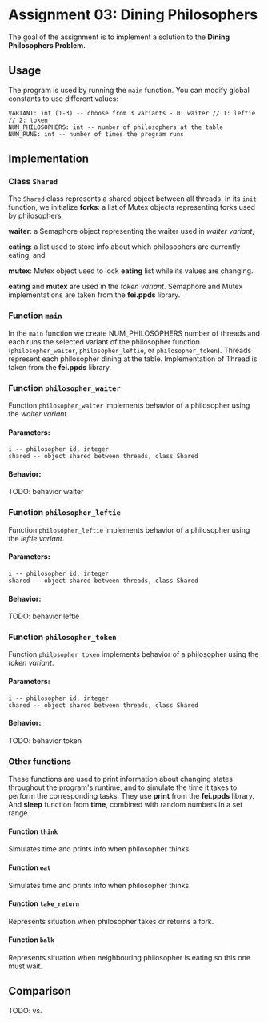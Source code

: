 # Assignment 03: Dining Philosophers

The goal of the assignment is to implement a solution to the **Dining Philosophers Problem**.

## Usage

The program is used by running the `main` function. You can modify global constants to use different values:
    
    VARIANT: int (1-3) -- choose from 3 variants - 0: waiter // 1: leftie // 2: token
    NUM_PHILOSOPHERS: int -- number of philosophers at the table
    NUM_RUNS: int -- number of times the program runs

## Implementation

### Class `Shared`
The `Shared` class represents a shared object between all threads.
In its `init` function, we initialize **forks**: a list of Mutex objects representing forks used by philosophers,

**waiter**: a Semaphore object representing the waiter used in *waiter variant*,

**eating**: a list used to store info about which philosophers are currently eating, and

**mutex**: Mutex object used to lock **eating** list while its values are changing.

**eating** and **mutex** are used in the *token variant*.
Semaphore and Mutex implementations are taken from the **fei.ppds** library.


### Function `main`

In the `main` function we create NUM_PHILOSOPHERS number of threads and each runs the selected variant of the
philosopher function (`philosopher_waiter`, `philosopher_leftie`, or `philosopher_token`). Threads represent
each philosopher dining at the table. Implementation of Thread is taken from the **fei.ppds** library.

### Function `philosopher_waiter`

Function `philosopher_waiter` implements behavior of a philosopher using the *waiter variant*.

#### Parameters:

    i -- philosopher id, integer
    shared -- object shared between threads, class Shared

#### Behavior:

TODO: behavior waiter

### Function `philosopher_leftie`

Function `philosopher_leftie` implements behavior of a philosopher using the *leftie variant*.

#### Parameters:

    i -- philosopher id, integer
    shared -- object shared between threads, class Shared

#### Behavior:

TODO: behavior leftie

### Function `philosopher_token`

Function `philosopher_token` implements behavior of a philosopher using the *token variant*.

#### Parameters:

    i -- philosopher id, integer
    shared -- object shared between threads, class Shared

#### Behavior:

TODO: behavior token

### Other functions

These functions are used to print information about changing states throughout the program's runtime, and to simulate
the time it takes to perform the corresponding tasks. They use **print** from the **fei.ppds** library. And **sleep**
function from **time**, combined with random numbers in a set range.

#### Function `think`

Simulates time and prints info when philosopher thinks.

#### Function `eat`

Simulates time and prints info when philosopher thinks.

#### Function `take_return`

Represents situation when philosopher takes or returns a fork.

#### Function `balk`

Represents situation when neighbouring philosopher is eating so this one must wait.

## Comparison

TODO: vs.
